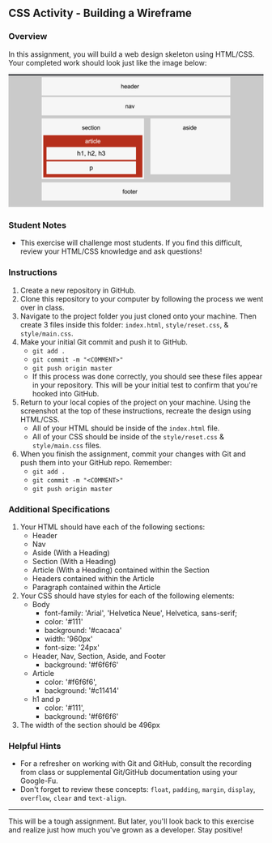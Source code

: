 ## CSS Activity - Building a Wireframe

### Overview

In this assignment, you will build a web design skeleton using HTML/CSS. Your completed work should look just like the image below:

<img src="./02_activity.png">

### Student Notes

- This exercise will challenge most students. If you find this difficult, review your HTML/CSS knowledge and ask questions!

### Instructions

1. Create a new repository in GitHub.
2. Clone this repository to your computer by following the process we went over in class.
3. Navigate to the project folder you just cloned onto your machine. Then create 3 files inside this folder: `index.html`, `style/reset.css`, & `style/main.css`.
4. Make your initial Git commit and push it to GitHub.
   - `git add .`
   - `git commit -m "<COMMENT>"`
   - `git push origin master`
   - If this process was done correctly, you should see these files appear in your repository. This will be your initial test to confirm that you're hooked into GitHub.
5. Return to your local copies of the project on your machine. Using the screenshot at the top of these instructions, recreate the design using HTML/CSS.
   - All of your HTML should be inside of the `index.html` file.
   - All of your CSS should be inside of the `style/reset.css` & `style/main.css` files.
6. When you finish the assignment, commit your changes with Git and push them into your GitHub repo. Remember:
   - `git add .`
   - `git commit -m "<COMMENT>"`
   - `git push origin master`

### Additional Specifications

1. Your HTML should have each of the following sections:
   - Header
   - Nav
   - Aside (With a Heading)
   - Section (With a Heading)
   - Article (With a Heading) contained within the Section
   - Headers contained within the Article
   - Paragraph contained within the Article
2. Your CSS should have styles for each of the following elements:
   - Body
     - font-family: 'Arial', 'Helvetica Neue', Helvetica, sans-serif;
     - color: '#111'
     - background: '#cacaca'
     - width: '960px'
     - font-size: '24px'
   - Header, Nav, Section, Aside, and Footer
     - background: '#f6f6f6'
   - Article
     - color: '#f6f6f6',
     - background: '#c11414'
   - h1 and p
     - color: '#111',
     - background: '#f6f6f6'
3. The width of the section should be 496px

### Helpful Hints

- For a refresher on working with Git and GitHub, consult the recording from class or supplemental Git/GitHub documentation using your Google-Fu.
- Don't forget to review these concepts: `float`, `padding`, `margin`, `display`, `overflow`, `clear` and `text-align`.

---

This will be a tough assignment. But later, you'll look back to this exercise and realize just how much you've grown as a developer. Stay positive!
